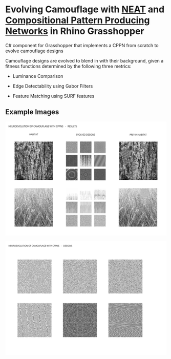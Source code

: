 # Evolving Camouflage with [NEAT](https://www.cs.ucf.edu/~kstanley/neat.html) and [Compositional Pattern Producing Networks](https://en.wikipedia.org/wiki/Compositional_pattern-producing_network) in Rhino Grasshopper

C# component for Grasshopper that implements a CPPN from scratch to evolve camouflage designs

Camouflage designs are evolved to blend in with their background, given a fitness functions determined by the following three metrics:

* Luminance Comparison

* Edge Detectability using Gabor Filters

* Feature Matching using SURF features



## Example Images

![Generated Designs](/images/designs.png)

![Generated Designs and Habitat used for learning](/images/designs_habitat.png)
